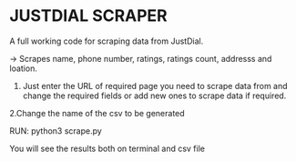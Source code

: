 # JUSTDIAL SCRAPER 

A full working code for scraping data from JustDial.

-> Scrapes name, phone number, ratings, ratings count, addresss and loation. 

1. Just enter the URL of required page you need to scrape data from and change the required fields or add new ones to scrape data 
if required.

2.Change the name of the csv to be generated

RUN: python3 scrape.py

You will see the results both on terminal and csv file

